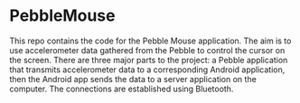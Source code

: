 PebbleMouse
===========
This repo contains the code for the Pebble Mouse application. The aim is to use accelerometer data gathered from the Pebble to control the cursor on the screen. There are three major parts to the project: a Pebble application that transmits accelerometer data to a corresponding Android application, then the Android app sends the data to a server application on the computer. The connections are established using Bluetooth.
